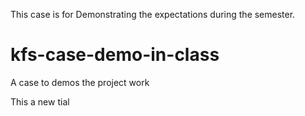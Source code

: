 This case is for Demonstrating the expectations during the semester.
# kfs-case-demo-in-class
A case to demos the project work

This a new tial
